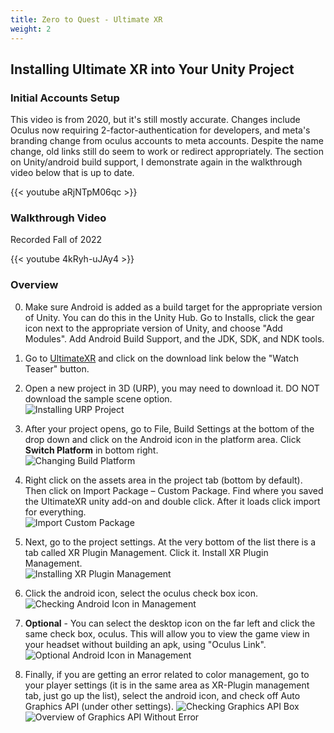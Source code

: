 ```yaml
---
title: Zero to Quest - Ultimate XR
weight: 2
---
```


 ## Installing Ultimate XR into Your Unity Project

### Initial Accounts Setup
This video is from 2020, but it's still mostly accurate. Changes include Oculus now requiring 2-factor-authentication for developers, and meta's branding change from oculus accounts to meta accounts. Despite the name change, old links still do seem to work or redirect appropriately. The section on Unity/android build support, I demonstrate again in the walkthrough video below that is up to date.

{{< youtube aRjNTpM06qc >}}

### Walkthrough Video
Recorded Fall of 2022

{{< youtube 4kRyh-uJAy4 >}}

### Overview

 0. Make sure Android is added as a build target for the appropriate version of Unity. You can do this in the Unity Hub. Go to Installs, click the gear icon next to the appropriate version of Unity, and choose "Add Modules". Add Android Build Support, and the JDK, SDK, and NDK tools.

 1. Go to [UltimateXR](https://www.ultimatexr.io/) and click on the download link below the "Watch Teaser" button.  

 2. Open a new project in 3D (URP), you may need to download it. DO NOT download the sample scene option.  
 ![Installing URP Project](/images/unity/virtual-reality/installing-urp-project.png)

 3. After your project opens, go to File, Build Settings at the bottom of the drop down and click on the Android icon in the platform area. Click **Switch Platform** in bottom right.  
 ![Changing Build Platform](/images/unity/virtual-reality/change-build-settings-to-android.png)

 4. Right click on the assets area in the project tab (bottom by default). Then click on Import Package – Custom Package. Find where you saved the UltimateXR unity add-on and double click. After it loads click import for everything.  
 ![Import Custom Package](/images/unity/virtual-reality/import-custom-package.png)

 5. Next, go to the project settings. At the very bottom of the list there is a tab called XR Plugin Management. Click it. Install XR Plugin Management.  
 ![Installing XR Plugin Management](/images/unity/virtual-reality/installing-xr-plugin-management.png)

 6. Click the android icon, select the oculus check box icon.  
 ![Checking Android Icon in Management](/images/unity/virtual-reality/oculus-checkbox-manage.png)

 7. **Optional** - You can select the desktop icon on the far left and click the same check box, oculus. This will allow you to view the game view in your headset without building an apk, using "Oculus Link".  
 ![Optional Android Icon in Management](/images/unity/virtual-reality/optional-oculus-checkbox-manage.png)

 8.	Finally, if you are getting an error related to color management, go to your player settings (it is in the same area as XR-Plugin management tab, just go up the list), select the android icon, and check off Auto Graphics API (under other settings).
 ![Checking Graphics API Box](/images/unity/virtual-reality/checking-auto-graphics-api.png)
![Overview of Graphics API Without Error](/images/unity/virtual-reality/auto-graphics-api-overview.png)
